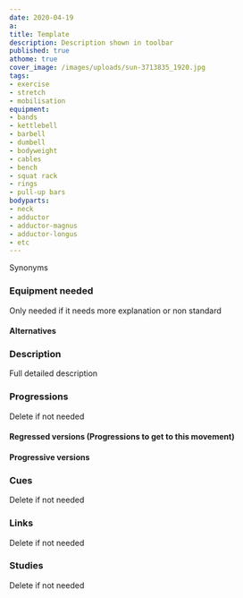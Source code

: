 ```yaml
---
date: 2020-04-19
a: 
title: Template
description: Description shown in toolbar
published: true
athome: true
cover_image: /images/uploads/sun-3713835_1920.jpg
tags: 
- exercise
- stretch
- mobilisation   
equipment:
- bands
- kettlebell
- barbell
- dumbell
- bodyweight
- cables
- bench
- squat rack
- rings
- pull-up bars
bodyparts:
- neck
- adductor
- adductor-magnus
- adductor-longus
- etc
---
```

 Synonyms
### Equipment needed
Only needed if it needs more explanation or non standard 
#### Alternatives
### Description
Full detailed description
### Progressions
Delete if not needed
#### Regressed versions (Progressions to get to this movement)
#### Progressive versions
### Cues
Delete if not needed
### Links
Delete if not needed
### Studies
Delete if not needed
<!--stackedit_data:
eyJoaXN0b3J5IjpbLTI4MTUyNjU4NV19
-->